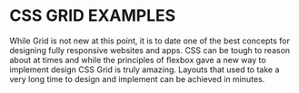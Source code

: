 # CSS GRID EXAMPLES

While Grid is not new at this point, it is to date one of the best concepts for designing fully responsive websites and apps.
CSS can be tough to reason about at times and while the principles of flexbox gave a new way to implement design CSS Grid is
truly amazing. Layouts that used to take a very long time to design and implement can be achieved in minutes.
